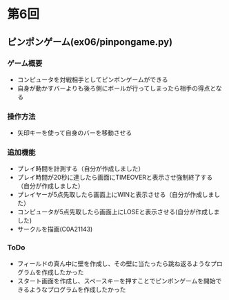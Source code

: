 # 第6回
## ピンポンゲーム(ex06/pinpongame.py)
### ゲーム概要
* コンピュータを対戦相手としてピンポンゲームができる
* 自身が動かすバーよりも後ろ側にボールが行ってしまったら相手の得点となる
### 操作方法
* 矢印キーを使って自身のバーを移動させる
### 追加機能
* プレイ時間を計測する（自分が作成しました）
* プレイ時間が20秒に達したら画面にTIMEOVERと表示させ強制終了する（自分が作成しました）
* プレイヤーが5点先取したら画面上にWINと表示させる（自分が作成しました）
* コンピュータが5点先取したら画面上にLOSEと表示させる(自分が作成しました)
* サークルを描画(C0A21143)
### ToDo
* フィールドの真ん中に壁を作成し、その壁に当たったら跳ね返るようなプログラムを作成したかった
* スタート画面を作成し、スペースキーを押すことでピンポンゲームを開始できるようなプログラムを作成したかった
